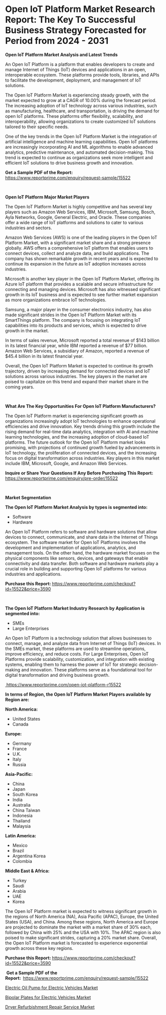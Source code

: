 <p><h1>Open IoT Platform Market Research Report: The Key To Successful Business Strategy Forecasted for Period from 2024 - 2031</h1></p><p><strong>Open IoT Platform Market Analysis and Latest Trends</strong></p>
<p><p>An Open IoT Platform is a platform that enables developers to create and manage Internet of Things (IoT) devices and applications in an open, interoperable ecosystem. These platforms provide tools, libraries, and APIs to facilitate the development, deployment, and management of IoT solutions.</p><p>The Open IoT Platform Market is experiencing steady growth, with the market expected to grow at a CAGR of 10.00% during the forecast period. The increasing adoption of IoT technology across various industries, such as manufacturing, healthcare, and transportation, is driving the demand for open IoT platforms. These platforms offer flexibility, scalability, and interoperability, allowing organizations to create customized IoT solutions tailored to their specific needs.</p><p>One of the key trends in the Open IoT Platform Market is the integration of artificial intelligence and machine learning capabilities. Open IoT platforms are increasingly incorporating AI and ML algorithms to enable advanced analytics, predictive maintenance, and automated decision-making. This trend is expected to continue as organizations seek more intelligent and efficient IoT solutions to drive business growth and innovation.</p></p>
<p><strong>Get a Sample PDF of the Report:&nbsp;</strong> <a href="https://www.reportprime.com/enquiry/request-sample/15522">https://www.reportprime.com/enquiry/request-sample/15522</a></p>
<p>&nbsp;</p>
<p><strong>Open IoT Platform Major Market Players</strong></p>
<p><p>The Open IoT Platform Market is highly competitive and has several key players such as Amazon Web Services, IBM, Microsoft, Samsung, Bosch, Ayla Networks, Google, General Electric, and Oracle. These companies offer a wide range of IoT platforms and solutions to cater to various industries and sectors.</p><p>Amazon Web Services (AWS) is one of the leading players in the Open IoT Platform Market, with a significant market share and a strong presence globally. AWS offers a comprehensive IoT platform that enables users to connect devices, collect and analyze data, and build applications. The company has shown remarkable growth in recent years and is expected to continue its expansion in the future as IoT adoption increases across industries.</p><p>Microsoft is another key player in the Open IoT Platform Market, offering its Azure IoT platform that provides a scalable and secure infrastructure for connecting and managing devices. Microsoft has also witnessed significant growth in its IoT business and is expected to see further market expansion as more organizations embrace IoT technologies.</p><p>Samsung, a major player in the consumer electronics industry, has also made significant strides in the Open IoT Platform Market with its SmartThings platform. The company is focusing on integrating IoT capabilities into its products and services, which is expected to drive growth in the market.</p><p>In terms of sales revenue, Microsoft reported a total revenue of $143 billion in its latest financial year, while IBM reported a revenue of $77 billion. Amazon Web Services, a subsidiary of Amazon, reported a revenue of $45.4 billion in its latest financial year.</p><p>Overall, the Open IoT Platform Market is expected to continue its growth trajectory, driven by increasing demand for connected devices and IoT solutions across various industries. The key players in the market are poised to capitalize on this trend and expand their market share in the coming years.</p></p>
<p>&nbsp;</p>
<p><strong>What Are The Key Opportunities For Open IoT Platform Manufacturers?</strong></p>
<p><p>The Open IoT Platform market is experiencing significant growth as organizations increasingly adopt IoT technologies to enhance operational efficiencies and drive innovation. Key trends driving this growth include the rising demand for real-time data analytics, integration with AI and machine learning technologies, and the increasing adoption of cloud-based IoT platforms. The future outlook for the Open IoT Platform market looks promising, with projections of continued growth fueled by advancements in IoT technology, the proliferation of connected devices, and the increasing focus on digital transformation across industries. Key players in this market include IBM, Microsoft, Google, and Amazon Web Services.</p></p>
<p><strong>Inquire or Share Your Questions If Any Before Purchasing This Report:</strong> <a href="https://www.reportprime.com/enquiry/pre-order/15522">https://www.reportprime.com/enquiry/pre-order/15522</a></p>
<p>&nbsp;</p>
<p><strong>Market Segmentation</strong></p>
<p><strong>The Open IoT Platform Market Analysis by types is segmented into:</strong></p>
<p><ul><li>Software</li><li>Hardware</li></ul></p>
<p><p>An Open IoT Platform refers to software and hardware solutions that allow devices to connect, communicate, and share data in the Internet of Things ecosystem. The software market for Open IoT Platforms involves the development and implementation of applications, analytics, and management tools. On the other hand, the hardware market focuses on the physical components like sensors, devices, and gateways that enable connectivity and data transfer. Both software and hardware markets play a crucial role in building and supporting Open IoT platforms for various industries and applications.</p></p>
<p><strong>Purchase this Report:&nbsp;</strong><a href="https://www.reportprime.com/checkout?id=15522&price=3590">https://www.reportprime.com/checkout?id=15522&price=3590</a></p>
<p>&nbsp;</p>
<p><strong>The Open IoT Platform Market Industry Research by Application is segmented into:</strong></p>
<p><ul><li>SMEs</li><li>Large Enterprises</li></ul></p>
<p><p>An Open IoT Platform is a technology solution that allows businesses to connect, manage, and analyze data from Internet of Things (IoT) devices. In the SMEs market, these platforms are used to streamline operations, improve efficiency, and reduce costs. For Large Enterprises, Open IoT Platforms provide scalability, customization, and integration with existing systems, enabling them to harness the power of IoT for strategic decision-making and innovation. These platforms serve as a foundational tool for digital transformation and driving business growth.</p></p>
<p><a href="https://www.reportprime.com/open-iot-platform-r15522">&nbsp;https://www.reportprime.com/open-iot-platform-r15522</a></p>
<p><strong>In terms of Region, the Open IoT Platform Market Players available by Region are:</strong></p>
<p>
    <p> <strong> North America: </strong>
        <ul>
            <li>United States</li>
            <li>Canada</li>
        </ul>
        </p> 
    <p> <strong> Europe: </strong>
        <ul>
            <li>Germany</li>
            <li>France</li>
            <li>U.K.</li>
            <li>Italy</li>
            <li>Russia</li>
        </ul>
        </p> 
    <p> <strong> Asia-Pacific: </strong>
        <ul>
            <li>China</li>
            <li>Japan</li>
            <li>South Korea</li>
            <li>India</li>
            <li>Australia</li>
            <li>China Taiwan</li>
            <li>Indonesia</li>
            <li>Thailand</li>
            <li>Malaysia</li>
        </ul>
        </p> 
    <p> <strong> Latin America: </strong>
        <ul>
            <li>Mexico</li>
            <li>Brazil</li>
            <li>Argentina Korea</li>
            <li>Colombia</li>
        </ul>
        </p> 
    <p> <strong> Middle East & Africa: </strong>
        <ul>
            <li>Turkey</li>
            <li>Saudi</li>
            <li>Arabia</li>
            <li>UAE</li>
            <li>Korea</li>
        </ul>
    </p>
    </p>
<p><p>The Open IoT Platform market is expected to witness significant growth in the regions of North America (NA), Asia Pacific (APAC), Europe, the United States (USA), and China. Among these regions, North America and Europe are projected to dominate the market with a market share of 30% each, followed by China with 25% and the USA with 10%. The APAC region is also poised to make significant strides, capturing a 20% market share. Overall, the Open IoT Platform market is forecasted to experience exponential growth across these key regions.</p></p>
<p><strong>Purchase this Report: </strong><a href="https://www.reportprime.com/checkout?id=15522&price=3590">https://www.reportprime.com/checkout?id=15522&price=3590</a></p>
<p>&nbsp;<strong>Get a Sample PDF of the Report:&nbsp;&nbsp;</strong><a href="https://www.reportprime.com/enquiry/request-sample/15522">https://www.reportprime.com/enquiry/request-sample/15522</a></p>
<p><strong></strong></p>
<p><p><a href="https://www.linkedin.com/pulse/electric-oil-pump-vehicles-market-research-report-forecasted-qlupe?trackingId=uEKBe8lLF6miwd3C5XRRnw%3D%3D">Electric Oil Pump for Electric Vehicles Market</a></p><p><a href="https://www.linkedin.com/pulse/bipolar-plates-electric-vehicles-market-comprehensive-report-ti84e?trackingId=hYJpqCoAons6TvL%2FEUjLQg%3D%3D">Bipolar Plates for Electric Vehicles Market</a></p><p><a href="https://www.linkedin.com/pulse/dryer-refurbishment-repair-service-market-size-share-global-n9ame?trackingId=Ubik7GWpydx7qqZjk3XF4A%3D%3D">Dryer Refurbishment Repair Service Market</a></p></p>
